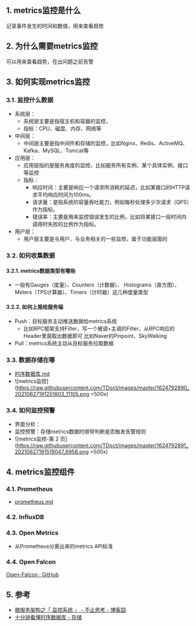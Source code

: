 ## 1. metrics监控是什么
记录事件发生的时间和数值，用来查看趋势

## 2. 为什么需要metrics监控

可以用来查看趋势，在出问题之前告警
## 3. 如何实现metrics监控
### 3.1. 监控什么数据

- 系统层：
    - 系统层主要是指宿主机和容器的监控，
    - 指标：CPU、磁盘、内存、网络等
- 中间层：
    - 中间层主要是指中间件和存储的监控，比如Nginx、Redis、ActiveMQ、Kafka、MySQL、Tomcat等
- 应用层：
    - 应用层指的是服务角度的监控，比如服务所有实例、某个具体实例、接口等监控
    - 指标：
        - 响应时间：主要是响应一个请求所消耗的延迟，比如某接口的HTTP请求平均响应时间为100ms。
        - 请求量：是指系统的容量吞吐能力，例如每秒处理多少次请求（QPS）作为指标。
        - 错误率：主要是用来监控错误发生的比例，比如将某接口一段时间内调用时失败的比例作为指标。
- 用户层：
    - 用户层主要是与用户、与业务相关的一些监控，属于功能层面的



### 3.2. 如何收集数据
#### 3.2.1. metrics数据类型有哪些
- 一般有Gauges（度量）、Counters（计数器）、 Histograms（直方图）、 Meters（TPS计算器）、Timers（计时器）这几种度量类型
#### 3.2.2. 如何上报给服务端
- Push：目标服务主动推送数据给metrics系统
    - 比如RPC框架支持Filter，写一个被调+主调的Filter，从RPC响应的Header里面取出数据即可
比如Naver的Pinpoint、SkyWalking
- Pull：metrics系统主动从目标服务拉取数据
### 3.3. 数据存储在哪
- [时序数据库.md](../../../../Monitor/TSDB/时序数据库.md)
- ![metrics监控](https://raw.githubusercontent.com/TDoct/images/master/1624792890_20210627191251803_11105.png =500x)
### 3.4. 如何监控预警
- 界面分析：
- 监控预警：存储metrics数据时顺带判断是否触发告警规则
- ![metrics监控-第 2 页](https://raw.githubusercontent.com/TDoct/images/master/1624792891_20210627191519047_6958.png =500x)
## 4. metrics监控组件
### 4.1. Prometheus
- [prometheus.md](../../../../Monitor/prometheus/prometheus.md)
### 4.2. InfluxDB

### 4.3. Open Metrics
- 从Prometheus分离出来的metrics API标准

### 4.4. Open Falcon
[Open\-Falcon · GitHub](https://github.com/open-falcon)
## 5. 参考
- [微服务架构之「 监控系统 」 \- 不止思考 \- 博客园](https://www.cnblogs.com/jsjwk/p/10899175.html)
- [十分钟看懂时序数据库 \- 存储](https://juejin.cn/post/6844903477856960526#comment)